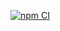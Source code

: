 [![npm CI](https://github.com/quadcerebrumal/ephemeris-web/actions/workflows/npm.yml/badge.svg?branch=master)](https://github.com/quadcerebrumal/ephemeris-web/actions/workflows/npm.yml)

